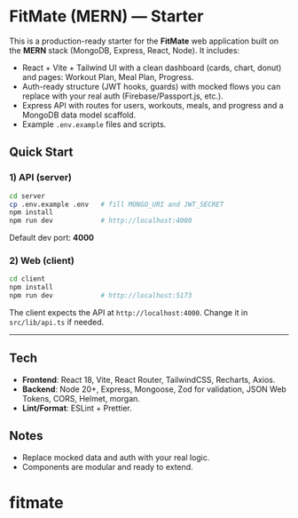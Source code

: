 # FitMate (MERN) — Starter

This is a production-ready starter for the **FitMate** web application built on the **MERN** stack (MongoDB, Express, React, Node). It includes:

- React + Vite + Tailwind UI with a clean dashboard (cards, chart, donut) and pages: Workout Plan, Meal Plan, Progress.
- Auth-ready structure (JWT hooks, guards) with mocked flows you can replace with your real auth (Firebase/Passport.js, etc.).
- Express API with routes for users, workouts, meals, and progress and a MongoDB data model scaffold.
- Example `.env.example` files and scripts.

## Quick Start

### 1) API (server)
```bash
cd server
cp .env.example .env   # fill MONGO_URI and JWT_SECRET
npm install
npm run dev            # http://localhost:4000
```
Default dev port: **4000**

### 2) Web (client)
```bash
cd client
npm install
npm run dev            # http://localhost:5173
```
The client expects the API at `http://localhost:4000`. Change it in `src/lib/api.ts` if needed.

---

## Tech
- **Frontend**: React 18, Vite, React Router, TailwindCSS, Recharts, Axios.
- **Backend**: Node 20+, Express, Mongoose, Zod for validation, JSON Web Tokens, CORS, Helmet, morgan.
- **Lint/Format**: ESLint + Prettier.

## Notes
- Replace mocked data and auth with your real logic.
- Components are modular and ready to extend.
# fitmate
